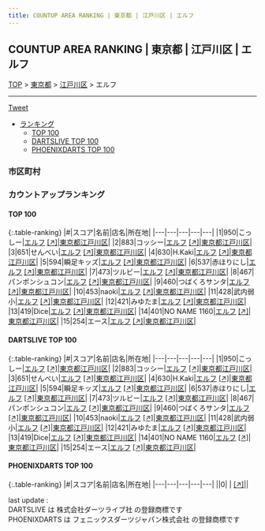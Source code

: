 ```yaml
---
title: COUNTUP AREA RANKING | 東京都 | 江戸川区 | エルフ
---
```

## COUNTUP AREA RANKING | 東京都 | 江戸川区 | エルフ

[TOP](/darts/rank/) > [東京都](/darts/rank/東京都/) > [江戸川区](/darts/rank/東京都/江戸川区/) > エルフ

___

<a href="https://twitter.com/share?ref_src=twsrc%5Etfw" data-text="COUNTUP AREA RANKING | 東京都江戸川区エルフ" class="twitter-share-button" data-hashtags="DARTSLIVE,PHOENIXDARTS,darts,ダーツ" data-show-count="false">Tweet</a>

* [ランキング](#カウントアップランキング)
    * [TOP 100](#top-100)
    * [DARTSLIVE TOP 100](#dartslive-top-100)
    * [PHOENIXDARTS TOP 100](#phoenixdarts-top-100)

### 市区町村

<ul>

</ul>

### カウントアップランキング

#### TOP 100



{:.table-ranking}
|#|スコア|名前|店名|所在地|
|---|---|---|---|---|
|1|950|<span class="rank-name-dl">こっしー</span>|<a href="/darts/rank/shops/a5c371d511875e6a774c926eb736cb5a.html">エルフ</a> <a href="https://search.dartslive.com/jp/shop/a5c371d511875e6a774c926eb736cb5a">[↗]</a>|<a href="/darts/rank/東京都/江戸川区">東京都江戸川区</a>|
|2|883|<span class="rank-name-dl">コッシー</span>|<a href="/darts/rank/shops/a5c371d511875e6a774c926eb736cb5a.html">エルフ</a> <a href="https://search.dartslive.com/jp/shop/a5c371d511875e6a774c926eb736cb5a">[↗]</a>|<a href="/darts/rank/東京都/江戸川区">東京都江戸川区</a>|
|3|651|<span class="rank-name-dl">せんべい</span>|<a href="/darts/rank/shops/a5c371d511875e6a774c926eb736cb5a.html">エルフ</a> <a href="https://search.dartslive.com/jp/shop/a5c371d511875e6a774c926eb736cb5a">[↗]</a>|<a href="/darts/rank/東京都/江戸川区">東京都江戸川区</a>|
|4|630|<span class="rank-name-dl">H.Kaki</span>|<a href="/darts/rank/shops/a5c371d511875e6a774c926eb736cb5a.html">エルフ</a> <a href="https://search.dartslive.com/jp/shop/a5c371d511875e6a774c926eb736cb5a">[↗]</a>|<a href="/darts/rank/東京都/江戸川区">東京都江戸川区</a>|
|5|594|<span class="rank-name-dl">瞬足キッズ</span>|<a href="/darts/rank/shops/a5c371d511875e6a774c926eb736cb5a.html">エルフ</a> <a href="https://search.dartslive.com/jp/shop/a5c371d511875e6a774c926eb736cb5a">[↗]</a>|<a href="/darts/rank/東京都/江戸川区">東京都江戸川区</a>|
|6|537|<span class="rank-name-dl">赤ほりにし</span>|<a href="/darts/rank/shops/a5c371d511875e6a774c926eb736cb5a.html">エルフ</a> <a href="https://search.dartslive.com/jp/shop/a5c371d511875e6a774c926eb736cb5a">[↗]</a>|<a href="/darts/rank/東京都/江戸川区">東京都江戸川区</a>|
|7|473|<span class="rank-name-dl">ツルビー</span>|<a href="/darts/rank/shops/a5c371d511875e6a774c926eb736cb5a.html">エルフ</a> <a href="https://search.dartslive.com/jp/shop/a5c371d511875e6a774c926eb736cb5a">[↗]</a>|<a href="/darts/rank/東京都/江戸川区">東京都江戸川区</a>|
|8|467|<span class="rank-name-dl">パンポンシュコン</span>|<a href="/darts/rank/shops/a5c371d511875e6a774c926eb736cb5a.html">エルフ</a> <a href="https://search.dartslive.com/jp/shop/a5c371d511875e6a774c926eb736cb5a">[↗]</a>|<a href="/darts/rank/東京都/江戸川区">東京都江戸川区</a>|
|9|460|<span class="rank-name-dl">つばくろサンタ</span>|<a href="/darts/rank/shops/211044d984af4b1e790ab824ce8730e5.html">エルフ</a> <a href="https://search.dartslive.com/jp/shop/211044d984af4b1e790ab824ce8730e5">[↗]</a>|<a href="/darts/rank/東京都/江戸川区">東京都江戸川区</a>|
|10|453|<span class="rank-name-dl">naoki</span>|<a href="/darts/rank/shops/a5c371d511875e6a774c926eb736cb5a.html">エルフ</a> <a href="https://search.dartslive.com/jp/shop/a5c371d511875e6a774c926eb736cb5a">[↗]</a>|<a href="/darts/rank/東京都/江戸川区">東京都江戸川区</a>|
|11|428|<span class="rank-name-dl">武内弱小</span>|<a href="/darts/rank/shops/a5c371d511875e6a774c926eb736cb5a.html">エルフ</a> <a href="https://search.dartslive.com/jp/shop/a5c371d511875e6a774c926eb736cb5a">[↗]</a>|<a href="/darts/rank/東京都/江戸川区">東京都江戸川区</a>|
|12|421|<span class="rank-name-dl">みゆたま</span>|<a href="/darts/rank/shops/a5c371d511875e6a774c926eb736cb5a.html">エルフ</a> <a href="https://search.dartslive.com/jp/shop/a5c371d511875e6a774c926eb736cb5a">[↗]</a>|<a href="/darts/rank/東京都/江戸川区">東京都江戸川区</a>|
|13|419|<span class="rank-name-dl">Dice</span>|<a href="/darts/rank/shops/211044d984af4b1e790ab824ce8730e5.html">エルフ</a> <a href="https://search.dartslive.com/jp/shop/211044d984af4b1e790ab824ce8730e5">[↗]</a>|<a href="/darts/rank/東京都/江戸川区">東京都江戸川区</a>|
|14|401|<span class="rank-name-dl">NO NAME 1160</span>|<a href="/darts/rank/shops/a5c371d511875e6a774c926eb736cb5a.html">エルフ</a> <a href="https://search.dartslive.com/jp/shop/a5c371d511875e6a774c926eb736cb5a">[↗]</a>|<a href="/darts/rank/東京都/江戸川区">東京都江戸川区</a>|
|15|254|<span class="rank-name-dl">エース</span>|<a href="/darts/rank/shops/211044d984af4b1e790ab824ce8730e5.html">エルフ</a> <a href="https://search.dartslive.com/jp/shop/211044d984af4b1e790ab824ce8730e5">[↗]</a>|<a href="/darts/rank/東京都/江戸川区">東京都江戸川区</a>|


#### DARTSLIVE TOP 100



{:.table-ranking}
|#|スコア|名前|店名|所在地|
|---|---|---|---|---|
|1|950|<span class="rank-name-dl">こっしー</span>|<a href="/darts/rank/shops/a5c371d511875e6a774c926eb736cb5a.html">エルフ</a> <a href="https://search.dartslive.com/jp/shop/a5c371d511875e6a774c926eb736cb5a">[↗]</a>|<a href="/darts/rank/東京都/江戸川区">東京都江戸川区</a>|
|2|883|<span class="rank-name-dl">コッシー</span>|<a href="/darts/rank/shops/a5c371d511875e6a774c926eb736cb5a.html">エルフ</a> <a href="https://search.dartslive.com/jp/shop/a5c371d511875e6a774c926eb736cb5a">[↗]</a>|<a href="/darts/rank/東京都/江戸川区">東京都江戸川区</a>|
|3|651|<span class="rank-name-dl">せんべい</span>|<a href="/darts/rank/shops/a5c371d511875e6a774c926eb736cb5a.html">エルフ</a> <a href="https://search.dartslive.com/jp/shop/a5c371d511875e6a774c926eb736cb5a">[↗]</a>|<a href="/darts/rank/東京都/江戸川区">東京都江戸川区</a>|
|4|630|<span class="rank-name-dl">H.Kaki</span>|<a href="/darts/rank/shops/a5c371d511875e6a774c926eb736cb5a.html">エルフ</a> <a href="https://search.dartslive.com/jp/shop/a5c371d511875e6a774c926eb736cb5a">[↗]</a>|<a href="/darts/rank/東京都/江戸川区">東京都江戸川区</a>|
|5|594|<span class="rank-name-dl">瞬足キッズ</span>|<a href="/darts/rank/shops/a5c371d511875e6a774c926eb736cb5a.html">エルフ</a> <a href="https://search.dartslive.com/jp/shop/a5c371d511875e6a774c926eb736cb5a">[↗]</a>|<a href="/darts/rank/東京都/江戸川区">東京都江戸川区</a>|
|6|537|<span class="rank-name-dl">赤ほりにし</span>|<a href="/darts/rank/shops/a5c371d511875e6a774c926eb736cb5a.html">エルフ</a> <a href="https://search.dartslive.com/jp/shop/a5c371d511875e6a774c926eb736cb5a">[↗]</a>|<a href="/darts/rank/東京都/江戸川区">東京都江戸川区</a>|
|7|473|<span class="rank-name-dl">ツルビー</span>|<a href="/darts/rank/shops/a5c371d511875e6a774c926eb736cb5a.html">エルフ</a> <a href="https://search.dartslive.com/jp/shop/a5c371d511875e6a774c926eb736cb5a">[↗]</a>|<a href="/darts/rank/東京都/江戸川区">東京都江戸川区</a>|
|8|467|<span class="rank-name-dl">パンポンシュコン</span>|<a href="/darts/rank/shops/a5c371d511875e6a774c926eb736cb5a.html">エルフ</a> <a href="https://search.dartslive.com/jp/shop/a5c371d511875e6a774c926eb736cb5a">[↗]</a>|<a href="/darts/rank/東京都/江戸川区">東京都江戸川区</a>|
|9|460|<span class="rank-name-dl">つばくろサンタ</span>|<a href="/darts/rank/shops/211044d984af4b1e790ab824ce8730e5.html">エルフ</a> <a href="https://search.dartslive.com/jp/shop/211044d984af4b1e790ab824ce8730e5">[↗]</a>|<a href="/darts/rank/東京都/江戸川区">東京都江戸川区</a>|
|10|453|<span class="rank-name-dl">naoki</span>|<a href="/darts/rank/shops/a5c371d511875e6a774c926eb736cb5a.html">エルフ</a> <a href="https://search.dartslive.com/jp/shop/a5c371d511875e6a774c926eb736cb5a">[↗]</a>|<a href="/darts/rank/東京都/江戸川区">東京都江戸川区</a>|
|11|428|<span class="rank-name-dl">武内弱小</span>|<a href="/darts/rank/shops/a5c371d511875e6a774c926eb736cb5a.html">エルフ</a> <a href="https://search.dartslive.com/jp/shop/a5c371d511875e6a774c926eb736cb5a">[↗]</a>|<a href="/darts/rank/東京都/江戸川区">東京都江戸川区</a>|
|12|421|<span class="rank-name-dl">みゆたま</span>|<a href="/darts/rank/shops/a5c371d511875e6a774c926eb736cb5a.html">エルフ</a> <a href="https://search.dartslive.com/jp/shop/a5c371d511875e6a774c926eb736cb5a">[↗]</a>|<a href="/darts/rank/東京都/江戸川区">東京都江戸川区</a>|
|13|419|<span class="rank-name-dl">Dice</span>|<a href="/darts/rank/shops/211044d984af4b1e790ab824ce8730e5.html">エルフ</a> <a href="https://search.dartslive.com/jp/shop/211044d984af4b1e790ab824ce8730e5">[↗]</a>|<a href="/darts/rank/東京都/江戸川区">東京都江戸川区</a>|
|14|401|<span class="rank-name-dl">NO NAME 1160</span>|<a href="/darts/rank/shops/a5c371d511875e6a774c926eb736cb5a.html">エルフ</a> <a href="https://search.dartslive.com/jp/shop/a5c371d511875e6a774c926eb736cb5a">[↗]</a>|<a href="/darts/rank/東京都/江戸川区">東京都江戸川区</a>|
|15|254|<span class="rank-name-dl">エース</span>|<a href="/darts/rank/shops/211044d984af4b1e790ab824ce8730e5.html">エルフ</a> <a href="https://search.dartslive.com/jp/shop/211044d984af4b1e790ab824ce8730e5">[↗]</a>|<a href="/darts/rank/東京都/江戸川区">東京都江戸川区</a>|


#### PHOENIXDARTS TOP 100



{:.table-ranking}
|#|スコア|名前|店名|所在地|
|---|---|---|---|---|
||0|<span class="rank-name-dl"> </span>|<a href="/darts/rank/shops/.html"></a> <a href="">[↗]</a>|<a href="/darts/rank//"></a>|


<div class="footer border-top border-gray-light mt-5 pt-3 text-right text-gray">
    last update : <span style="font-weight: italic" id="foot_last_modified"></span><br />
    DARTSLIVE は 株式会社ダーツライブ社 の登録商標です<br />
    PHOENIXDARTS は フェニックスダーツジャパン株式会社 の登録商標です<br />
</div>

<script src="https://cdnjs.cloudflare.com/ajax/libs/jquery.tablesorter/2.31.3/js/jquery.tablesorter.min.js" integrity="sha512-qzgd5cYSZcosqpzpn7zF2ZId8f/8CHmFKZ8j7mU4OUXTNRd5g+ZHBPsgKEwoqxCtdQvExE5LprwwPAgoicguNg==" crossorigin="anonymous" referrerpolicy="no-referrer"></script>
<link rel="stylesheet" href="https://cdnjs.cloudflare.com/ajax/libs/jquery.tablesorter/2.31.3/css/theme.default.min.css" integrity="sha512-wghhOJkjQX0Lh3NSWvNKeZ0ZpNn+SPVXX1Qyc9OCaogADktxrBiBdKGDoqVUOyhStvMBmJQ8ZdMHiR3wuEq8+w==" crossorigin="anonymous" referrerpolicy="no-referrer" />
<script>
$(function() {
    $(".table-ranking").tablesorter({sortList:[[0, 0]]});
    $("#foot_last_modified").text(formatDate(new Date(document.lastModified), 'yyyy-MM-dd HH:mm:ss'));
});
</script>

<script async src="https://platform.twitter.com/widgets.js" charset="utf-8"></script>